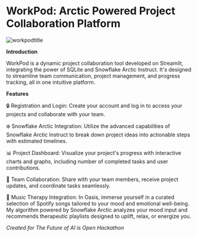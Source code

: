 # WorkPod: Arctic Powered Project Collaboration Platform
![workpodtitle](https://github.com/SanskarJadhav/WorkPod/assets/113002227/18383d6f-3715-4d19-afa3-90e977e2f48f)

**Introduction**

WorkPod is a dynamic project collaboration tool developed on Streamlit, integrating the power of SQLite and Snowflake Arctic Instruct. It's designed to streamline team communication, project management, and progress tracking, all in one intuitive platform.

**Features**

🔒 Registration and Login: Create your account and log in to access your projects and collaborate with your team.

❄️ Snowflake Arctic Integration: Utilize the advanced capabilities of Snowflake Arctic Instruct to break down project ideas into actionable steps with estimated timelines.

📊 Project Dashboard: Visualize your project's progress with interactive charts and graphs, including number of completed tasks and user contributions.

👥 Team Collaboration: Share with your team members, receive project updates, and coordinate tasks seamlessly.

🎵 Music Therapy Integration: In Oasis, immerse yourself in a curated selection of Spotify songs tailored to your mood and emotional well-being. My algorithm powered by Snowflake Arctic analyzes your mood input and recommends therapeutic playlists designed to uplift, relax, or energize you.

_Created for The Future of AI is Open Hackathon_
